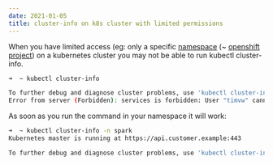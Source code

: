 ```yaml
---
date: 2021-01-05
title: cluster-info on k8s cluster with limited permissions
---
```


When you have limited access (eg: only a specific [namespace](https://kubernetes.io/docs/concepts/overview/working-with-objects/namespaces/) (~ [openshift project](https://docs.openshift.com/enterprise/3.0/architecture/core_concepts/projects_and_users.html#:~:text=A%20Kubernetes%20namespace%20provides%20a,provide%20a%20unique%20scope%20for%3A&text=The%20ability%20to%20limit%20community%20resource%20consumption.)) on a kubernetes cluster you may not be able to run kubectl cluster-info.

```bash
➜  ~ kubectl cluster-info

To further debug and diagnose cluster problems, use 'kubectl cluster-info dump'.
Error from server (Forbidden): services is forbidden: User "timvw" cannot list resource "services" in API group "" in the namespace "kube-system"
```

As soon as you run the command in your namespace  it will work:

```bash
➜  ~ kubectl cluster-info -n spark
Kubernetes master is running at https://api.customer.example:443

To further debug and diagnose cluster problems, use 'kubectl cluster-info dump'.
```
